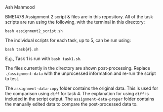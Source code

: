 Ash Mahmood

BME1478 Assignment 2 script & files are in this repository. All of the task scripts are run using the following, with the terminal in this directory:

`bash assignment2_script.sh`

The individual scripts for each task, up to 5, can be run using:

`bash task{#}.sh`

E.g., Task 1 is run with `bash task1.sh`.

The files currently in the directory are shown post-processing. Replace `./assignment-data` with the unprocessed information and re-run the script to test. 

The `assignment-data-copy` folder contains the original data. This is used for the comparison using `diff` for task 4. The explanation for using `diff` is included in the script output.
The `assignment-data-proper` folder contains the manually edited data to compare the post-processed data to.
